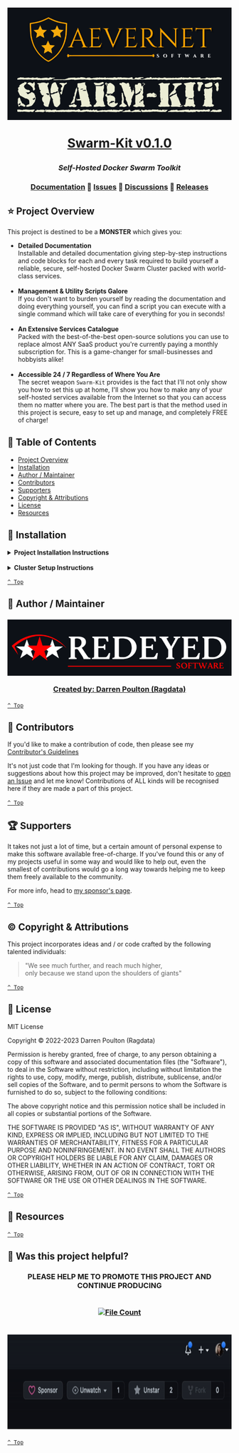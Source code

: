 <h1 align="center">
<img src="https://raw.githubusercontent.com/Ragdata/Ragdata/master/images/logo/banner/SK2-800x400.png" alt="Aevernet">

<a href="https://github.com/aevernet/swarm-kit/releases/tag/v0.1.0">Swarm-Kit v0.1.0</a>

</h1>

<h3 align="center"><em>Self-Hosted Docker Swarm Toolkit</em></h3>

<h3 align="center">
<a href="https://github.com/aevernet/swarm-kit/tree/master/docs">Documentation</a>
🔸
<a href="https://github.com/aevernet/swarm-kit/issues">Issues</a>
🔸
<a href="https://github.com/aevernet/swarm-kit/discussions">Discussions</a>
🔸
<a href="https://github.com/aevernet/swarm-kit/releases">Releases</a>
</h3>

<p align="center">
<!-- Uncomment any of the badges below that you think you might like to display on your README -->

[//]: # (<a href="" target="_blank"><img src="https://img.shields.io/github/workflow/status/ragdata/.github/:ci?style=for-the-badge&logo=github" alt="Build"></a>)

[//]: # (&nbsp;)

[//]: # (<a href="" target="_blank"><img src="https://img.shields.io/github/license/ragdata/.github?style=for-the-badge" alt="License"></a>)

[//]: # (&nbsp;)

[//]: # (<a href="" target="_blank"><img src="https://img.shields.io/github/v/release/ragdata/.github?style=for-the-badge&display_name=release&sort=date" alt="Latest Release"></a>)

[//]: # (&nbsp;)

[//]: # (<a href="" target="_blank"><img src="https://img.shields.io/github/release-date/ragdata/.github?style=for-the-badge&display_name=release&sort=date" alt="Latest Release"></a>)

[//]: # (&nbsp;)

[//]: # (<a href="" target="_blank"><img src="https://img.shields.io/github/last-commit/ragdata/.github?style=for-the-badge&display_name=release&sort=date" alt="Latest Release"></a>)

[//]: # (<br>)

[//]: # (<a href="" target="_blank"><img src="https://img.shields.io/github/languages/top/ragdata/.github?style=for-the-badge" alt="Top Language"></a>)

[//]: # (&nbsp;)

[//]: # (<a href="" target="_blank"><img src="https://img.shields.io/github/repo-size/ragdata/.github?style=for-the-badge" alt="Code Size"></a>)

[//]: # (&nbsp;)

[//]: # (<a href="" target="_blank"><img src="https://img.shields.io/github/directory-file-count/ragdata/.github?style=for-the-badge" alt="File Count"></a>)

[//]: # (<br>)

[//]: # (<a href="" target="_blank"><img src="https://img.shields.io/badge/sponsor_this_project-gray?style=for-the-badge&logo=GitHub-Sponsors&logoColor=#white?style=for-the-badge" alt="File Count"></a>)

</p>

## ⭐ Project Overview

This project is destined to be a **MONSTER** which gives you:

- **Detailed Documentation** <br /> Installable and detailed documentation giving step-by-step instructions and code blocks for each and every task required to build yourself a reliable, secure, self-hosted Docker Swarm Cluster packed with world-class services.
<br /><br />
- **Management & Utility Scripts Galore** <br /> If you don't want to burden yourself by reading the documentation and doing everything yourself, you can find a script you can execute with a single command which will take care of everything for you in seconds!
<br /><br />
- **An Extensive Services Catalogue** <br /> Packed with the best-of-the-best open-source solutions you can use to replace almost ANY SaaS product you're currently paying a monthly subscription for.  This is a game-changer for small-businesses and hobbyists alike!
<br /><br />
- **Accessible 24 / 7 Regardless of Where You Are** <br /> The secret weapon `Swarm-Kit` provides is the fact that I'll not only show you how to set this up at home, I'll show you how to make any of your self-hosted services available from the Internet so that you can access them no matter where you are.  The best part is that the method used in this project is secure, easy to set up and manage, and completely FREE of charge!

## 📖 Table of Contents

- [Project Overview](#-project-overview)
- [Installation](#-installation)
- [Author / Maintainer](#-author--maintainer)
- [Contributors](#-contributors)
- [Supporters](#-supporters)
- [Copyright & Attributions](#-copyright--attributions)
- [License](#-license)
- [Resources](#-resources)

## 📂 Installation

<details>
<summary><strong>Project Installation Instructions</strong></summary>

The first thing you'll need to do is clone a copy of this repository somewhere local to you.

Then, you can choose whether or not you want to run the installer to make the code a part of your system.  NOTE:  This WILL NOT set up the whole show for you - this is just making sure the code is comfortable and easy to manage for what comes later.  If you intend to use the package for the foreseeable future, I recommend that you do the following:

**Step 1.** Go to where you have saved your copy and enter the root directory of the repository.

**Step 2.** Install the `Bash-Bits` package which is included as a submodule of the `Swarm-Kit` repo:

```shell
cd submodule/bash-bits
```

Install using NPM:

```shell
npm run install
```

Install using Bash:

```shell
bash src/bin/install.sh
```

**Step 3.** Return to the root directory of the `Swarm-Kit` repo and run its installer:

```shell
cd -
```

Using NPM:

```shell
npm run install
```

Using Bash:

```shell
bash src/bin/install.sh
```

</details>

<br />

<details>
<summary><strong>Cluster Setup Instructions</strong></summary>

### HERE is where the fun really starts ...

`Swarm-Kit` is a large project with a lot of moving parts.  Therefore, one of the most important parts of this project is its [Documentation](docs/readme.md).  There are 2 ways you can approach installing `Swarm-Kit`:

1. **Manually**
    - Installing `Swarm-Kit` manually is not for the feint of heart.  This is recommended ONLY if you are confident that you know what you're doing, AND you think you might want to make some changes along the way.
    - To install `Swarm-Kit` manually, head to the [project documentation](docs/readme.md) and start reading ... and be prepared to do a LOT of it ...


2. **Automagically**
    - `Swarm-Kit` ships with a host of scripts to help you get your own self-hosted Docker Swarm Cluster up and running in no time flat!  Even if you're a seasoned developer, I'm confident that you'll be able to find something among these worth your while.
    - To install `Swarm-Kit` automatically, you still need to head to the [project documentation](docs/readme.md), but I can promise that you're going to do a LOT less reading that if you had chosen to install manually.

</details>

[`^ Top`](#-table-of-contents)

## 🚧 Author / Maintainer

<h3 align="center">
<a href="https://github.com/ragdata" target="_blank"><img src="https://raw.githubusercontent.com/Ragdata/Ragdata/master/images/logo/banner/RedEyed-SW-D-800.png" alt="RedEyed Software" />

Created by: Darren Poulton (Ragdata)</a>

</h3>

[`^ Top`](#-table-of-contents)


## 💎 Contributors

If you'd like to make a contribution of code, then please see my [Contributor's Guidelines](.github/CONTRIBUTING.md)

It's not just code that I'm looking for though.  If you have any ideas or suggestions about how this project may be improved, don't hesitate to [open an Issue](https://github.com/aevernet/swarm-kit/issues) and let me know!  Contributions of ALL kinds will be recognised here if they are made a part of this project.

[`^ Top`](#-table-of-contents)


## 🏆 Supporters

It takes not just a lot of time, but a certain amount of personal expense to make this software available free-of-charge.  If you've found this or any of my projects useful in some way and would like to help out, even the smallest of contributions would go a long way towards helping me to keep them freely available to the community.

For more info, head to [my sponsor's page](https://github.com/sponsors/ragdata).

[`^ Top`](#-table-of-contents)


## ©️ Copyright & Attributions

This project incorporates ideas and / or code crafted by the following talented individuals:


> "We see much further, and reach much higher,<br>
> only because we stand upon the shoulders of giants"

[`^ Top`](#-table-of-contents)


## 📄 License

MIT License

Copyright © 2022-2023 Darren Poulton (Ragdata)

Permission is hereby granted, free of charge, to any person obtaining a copy
of this software and associated documentation files (the "Software"), to deal
in the Software without restriction, including without limitation the rights
to use, copy, modify, merge, publish, distribute, sublicense, and/or sell
copies of the Software, and to permit persons to whom the Software is
furnished to do so, subject to the following conditions:

The above copyright notice and this permission notice shall be included in all
copies or substantial portions of the Software.

THE SOFTWARE IS PROVIDED "AS IS", WITHOUT WARRANTY OF ANY KIND, EXPRESS OR
IMPLIED, INCLUDING BUT NOT LIMITED TO THE WARRANTIES OF MERCHANTABILITY,
FITNESS FOR A PARTICULAR PURPOSE AND NONINFRINGEMENT. IN NO EVENT SHALL THE
AUTHORS OR COPYRIGHT HOLDERS BE LIABLE FOR ANY CLAIM, DAMAGES OR OTHER
LIABILITY, WHETHER IN AN ACTION OF CONTRACT, TORT OR OTHERWISE, ARISING FROM,
OUT OF OR IN CONNECTION WITH THE SOFTWARE OR THE USE OR OTHER DEALINGS IN THE
SOFTWARE.


[`^ Top`](#-table-of-contents)


## 📖 Resources

<!-- Include any additional resources that might be useful to someone who is learning about your project -->


[`^ Top`](#-table-of-contents)


## 🎉 Was this project helpful?

<h3 align=center>
PLEASE HELP ME TO PROMOTE THIS PROJECT AND CONTINUE PRODUCING
<br/><br/><br/>
<a href="https://github.com/sponsors/ragdata" target="_blank"><img src="https://img.shields.io/badge/support_this_project-gray?style=for-the-badge&logo=GitHub-Sponsors&logoColor=#white?style=for-the-badge" alt="File Count"></a>
<br/><br/><br/>
<img src="https://raw.githubusercontent.com/Ragdata/Ragdata/master/images/social/howtostar.gif" width="800" height="212" />
</h3>


[`^ Top`](#-table-of-contents)

